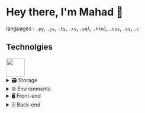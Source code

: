 # Hey there, I'm Mahad :wave:

<!-- I am self-taught software enginner -->

languages : `.py`, `.js`, `.ts`, `.rs`, `.sql`, `.html`, `.css`, `.cs`, `.c`

 <link rel="stylesheet" href="https://cdn.jsdelivr.net/gh/devicons/devicon@v2.15.1/devicon.min.css">

## Technolgies

 <img style="height:50px" src="https://cdn.jsdelivr.net/gh/devicons/devicon/icons/python/python-original.svg" />

<details><summary>🗃️ Storage</summary>
 <img style="height:50px" src="https://cdn.jsdelivr.net/gh/devicons/devicon/icons/mongodb/mongodb-original-wordmark.svg" />
 <img style="height:50px" src="https://cdn.jsdelivr.net/gh/devicons/devicon/icons/postgresql/postgresql-original.svg" />
 <img style="height:50px" src="https://cdn.jsdelivr.net/gh/devicons/devicon/icons/mysql/mysql-original.svg" />
 <img style="height:50px" src="https://cdn.jsdelivr.net/gh/devicons/devicon/icons/microsoftsqlserver/microsoftsqlserver-plain.svg" />
 <img style="height:50px" src="https://cdn.jsdelivr.net/gh/devicons/devicon/icons/sqlite/sqlite-original.svg" />
</details>

<details><summary>🌐 Environments</summary>
 <img style="height:50px"src="https://cdn.jsdelivr.net/gh/devicons/devicon/icons/linux/linux-original.svg" />
 <img style="height:50px" src="https://cdn.jsdelivr.net/gh/devicons/devicon/icons/windows8/windows8-original.svg" />
 <img style="height:50px" src="https://cdn.jsdelivr.net/gh/devicons/devicon/icons/apple/apple-original.svg" />
 <!-- <br> -->
 <img style="height:50px" src="https://cdn.jsdelivr.net/gh/devicons/devicon/icons/vscode/vscode-original.svg" />
 <img style="height:50px" src="https://cdn.jsdelivr.net/gh/devicons/devicon/icons/atom/atom-original.svg" />
 <img style="height:50px" src="https://cdn.jsdelivr.net/gh/devicons/devicon/icons/jupyter/jupyter-original-wordmark.svg" />
 <img style="height:50px" src="https://cdn.jsdelivr.net/gh/devicons/devicon/icons/vim/vim-original.svg" />
</details>

<details><summary>🖥️ Front-end</summary>
 <img style="height:50px" src="https://cdn.jsdelivr.net/gh/devicons/devicon/icons/html5/html5-original.svg" />
 <img style="height:50px" src="https://cdn.jsdelivr.net/gh/devicons/devicon/icons/css3/css3-original.svg" />
 <img style="height:50px" src="https://cdn.jsdelivr.net/gh/devicons/devicon/icons/javascript/javascript-original.svg" />
 <img style="height:50px" src="https://cdn.jsdelivr.net/gh/devicons/devicon/icons/react/react-original.svg" />
 <img style="height:50px" src="https://cdn.jsdelivr.net/gh/devicons/devicon/icons/nextjs/nextjs-original.svg" />
 <img style="height:50px" src="https://cdn.jsdelivr.net/gh/devicons/devicon@latest/icons/tailwindcss/tailwindcss-original.svg" />
 <img style="height:50px" src="https://ui.shadcn.com/apple-touch-icon.png" />
 <img style="height:50px" src="https://cdn.jsdelivr.net/gh/devicons/devicon/icons/bootstrap/bootstrap-original.svg" />
</details>

<details><summary>🗄️ Back-end</summary>
 <img style="height:50px" src="https://cdn.jsdelivr.net/gh/devicons/devicon/icons/django/django-plain.svg" />
 <img style="height:50px" src="https://cdn.jsdelivr.net/gh/devicons/devicon/icons/flask/flask-original.svg" />
 <img style="height:50px" src="https://cdn.jsdelivr.net/gh/devicons/devicon/icons/fastapi/fastapi-original.svg" />
 <img style="height:50px" src="https://cdn.jsdelivr.net/gh/devicons/devicon@latest/icons/nodejs/nodejs-original-wordmark.svg" />
 <img style="height:50px" src="https://cdn.jsdelivr.net/gh/devicons/devicon@latest/icons/express/express-original-wordmark.svg" 
</details>

<details><summary>☁️ Clouds</summary>
 <img style="height:50px" src="https://cdn.jsdelivr.net/gh/devicons/devicon/icons/digitalocean/digitalocean-original.svg" />
 <img style="height:50px" src="https://railway.app/brand/logo-light.png" />
 <img style="height:50px" src="https://cdn.jsdelivr.net/gh/devicons/devicon/icons/heroku/heroku-original.svg" />
 <img style="height:50px" src="https://upload.wikimedia.org/wikipedia/commons/thumb/b/bc/Amazon-S3-Logo.svg/201px-Amazon-S3-Logo.svg.png" />
 <img style="height:50px" src="https://cdn.jsdelivr.net/gh/devicons/devicon@latest/icons/vercel/vercel-original-wordmark.svg" />
 <img style="height:50px" src="https://cdn.jsdelivr.net/gh/devicons/devicon@latest/icons/netlify/netlify-original-wordmark.svg" />
</details>

<details><summary>⚡ Extension / Addons</summary>
 <img style="height:50px" src="https://cdn.jsdelivr.net/gh/devicons/devicon@latest/icons/vscode/vscode-original.svg" />
 <img style="height:50px" src="https://cdn.jsdelivr.net/gh/devicons/devicon@latest/icons/chrome/chrome-original.svg" />
 <img style="height:50px" src="https://cdn.jsdelivr.net/gh/devicons/devicon/icons/firefox/firefox-original.svg" />
</details>

<details><summary>🛠️ Tools</summary>
 <img style="height:50px" src="https://cdn.jsdelivr.net/gh/devicons/devicon/icons/git/git-original.svg" />
 <img style="height:50px" src="https://cdn.jsdelivr.net/gh/devicons/devicon/icons/github/github-original.svg" />
 <img style="height:50px" style="height:50px" src="https://cdn.jsdelivr.net/gh/devicons/devicon/icons/bash/bash-original.svg" />
</details>

<details><summary>🦾 Automation and Testing</summary>
 <img style="height:50px" src="https://cdn.jsdelivr.net/gh/devicons/devicon/icons/selenium/selenium-original.svg" />
 <img style="height:50px" src="https://seeklogo.com/images/S/selenium-logo-A1B53CEFB0-seeklogo.com.png" />
 <img style="height:50px" src="https://cdn.jsdelivr.net/gh/devicons/devicon@latest/icons/pytest/pytest-original-wordmark.svg" />
</details>

<details><summary>🔗 API-experienced</summary>
 <img style="height:50px" src="https://www.youtube.com/s/desktop/afaf5292/img/favicon_96x96.png" />
 <img style="height:50px" src="https://cdn.shopify.com/shopifycloud/brochure/assets/brand-assets/shopify-logo-shopping-bag-full-color-66166b2e55d67988b56b4bd28b63c271e2b9713358cb723070a92bde17ad7d63.svg" />
 <img style="height:50px" src="https://images.ctfassets.net/fzn2n1nzq965/2EOOpI2mMZgHYBlbO44zWV/5a6c5d37402652c80567ec942c733a43/favicon.png?w=180&h=180" />
 <img style="height:50px" src="https://laz-img-cdn.alicdn.com/imgextra/i1/O1CN01V8uEDV1jdZ9U2wL90_!!6000000004571-73-tps-64-64.ico" />
 <img style="height:50px" src="https://seeklogo.com/images/Q/quickbooks-logo-A536B7891E-seeklogo.com.png" />
 <img style="height:50px" src="https://seeklogo.com/images/A/airtable-logo-DD64B060DA-seeklogo.com.png" />
</details>

<details><summary>✨ Familiar with</summary>
 <img style="height:50px" src="https://cdn.oaistatic.com/_next/static/media/apple-touch-icon.82af6fe1.png" />
 <img style="height:50px" src="https://www.gstatic.com/lamda/images/favicon_v1_150160cddff7f294ce30.svg" title="Bard" />
 <img style="height:50px" src="https://cdn.jsdelivr.net/gh/devicons/devicon/icons/kaggle/kaggle-original.svg" />
 <img style="height:50px" src="https://cdn.jsdelivr.net/gh/devicons/devicon/icons/markdown/markdown-original.svg" />
 <img style="height:50px" src="https://cdn.jsdelivr.net/gh/devicons/devicon/icons/c/c-original.svg" />
 <img style="height:50px" src="https://cdn.jsdelivr.net/gh/devicons/devicon/icons/csharp/csharp-original.svg" />
 <img style="height:50px" src="https://cdn.jsdelivr.net/gh/devicons/devicon/icons/dotnetcore/dotnetcore-original.svg" />
 <img style="height:50px" src="https://cdn.jsdelivr.net/gh/devicons/devicon/icons/photoshop/photoshop-plain.svg" />
 <img style="height:50px" src="https://cdn.jsdelivr.net/gh/devicons/devicon/icons/google/google-original.svg" />
</details>

